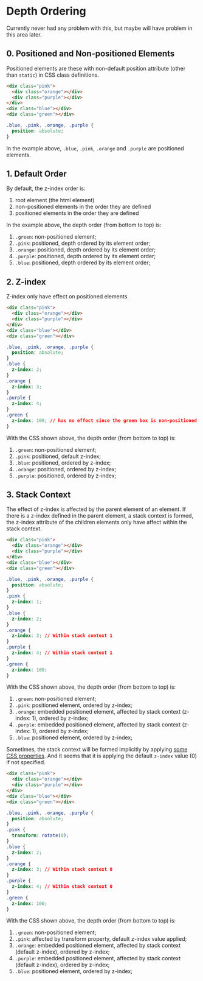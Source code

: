 # Depth Ordering
Currently never had any problem with this, but maybe will have problem in this area later.

## 0. Positioned and Non-positioned Elements
Positioned elements are these with non-default position attribute (other than `static`) in CSS class definitions.

```html
<div class="pink">
  <div class="orange"></div>
  <div class="purple"></div>
</div>
<div class="blue"></div>
<div class="green"></div>
```

```css
.blue, .pink, .orange, .purple {
  position: absolute;
}
```

In the example above, `.blue`, `.pink`, `.orange` and `.purple` are positioned elements.

## 1. Default Order
By default, the z-index order is:
1. root element (the html element)
2. non-positioned elements in the order they are defined
3. positioned elements in the order they are defined

In the example above, the depth order (from bottom to top) is:
1. `.green`: non-positioned element;
2. `.pink`: positioned, depth ordered by its element order;
3. `.orange`: positioned, depth ordered by its element order;
4. `.purple`: positioned, depth ordered by its element order;
5. `.blue`: positioned, depth ordered by its element order;

## 2. Z-index
Z-index only have effect on positioned elements.

```html
<div class="pink">
  <div class="orange"></div>
  <div class="purple"></div>
</div>
<div class="blue"></div>
<div class="green"></div>
```

```css
.blue, .pink, .orange, .purple {
  position: absolute;
}
.blue {
  z-index: 2;
}
.orange {
  z-index: 3;
}
.purple {
  z-index: 4;
}
.green {
  z-index: 100; // has no effect since the green box is non-positioned
}
```

With the CSS shown above, the depth order (from bottom to top) is:
1. `.green`: non-positioned element;
2. `.pink`: positioned, default z-index;
3. `.blue`: positioned, ordered by z-index;
4. `.orange`: positioned, ordered by z-index;
5. `.purple`: positioned, ordered by z-index;

## 3. Stack Context
The effect of z-index is affected by the parent element of an element. If there is a z-index defined in the parent element, a stack context is formed, the z-index attribute of the children elements only have affect within the stack context.

```html
<div class="pink">
  <div class="orange"></div>
  <div class="purple"></div>
</div>
<div class="blue"></div>
<div class="green"></div>
```

```css
.blue, .pink, .orange, .purple {
  position: absolute;
}
.pink {
  z-index: 1;
}
.blue {
  z-index: 2;
}
.orange {
  z-index: 3; // Within stack context 1
}
.purple {
  z-index: 4; // Within stack context 1
}
.green {
  z-index: 100;
}
```

With the CSS shown above, the depth order (from bottom to top) is:
1. `.green`: non-positioned element;
2. `.pink`: positioned element, ordered by z-index;
3. `.orange`: embedded positioned element, affected by stack context (z-index: 1), ordered by z-index;
4. `.purple`: embedded positioned element, affected by stack context (z-index: 1), ordered by z-index;
5. `.blue`: positioned element, ordered by z-index;

Sometimes, the stack context will be formed implicitly by applying [some CSS properties](https://developer.mozilla.org/en-US/docs/Web/CSS/CSS_Positioning/Understanding_z_index/The_stacking_context). And it seems that it is applying the default `z-index` value (0) if not specified.

```html
<div class="pink">
  <div class="orange"></div>
  <div class="purple"></div>
</div>
<div class="blue"></div>
<div class="green"></div>
```

```css
.blue, .pink, .orange, .purple {
  position: absolute;
}
.pink {
  transform: rotate(0);
}
.blue {
  z-index: 2;
}
.orange {
  z-index: 3; // Within stack context 0
}
.purple {
  z-index: 4; // Within stack context 0
}
.green {
  z-index: 100;
}
```

With the CSS shown above, the depth order (from bottom to top) is:
1. `.green`: non-positioned element;
2. `.pink`: affected by transform property, default z-index value applied;
3. `.orange`: embedded positioned element, affected by stack context (default z-index), ordered by z-index;
4. `.purple`: embedded positioned element, affected by stack context (default z-index), ordered by z-index;
5. `.blue`: positioned element, ordered by z-index;
